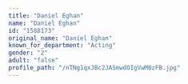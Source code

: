 ```yaml
---
title: "Daniel Eghan"
name: "Daniel Eghan"
id: "1588173"
original_name: "Daniel Eghan"
known_for_department: "Acting"
gender: "2"
adult: "false"
profile_path: "/nTNg1qxJBc2JASmwdOIgVwM0zFB.jpg"
---
```

